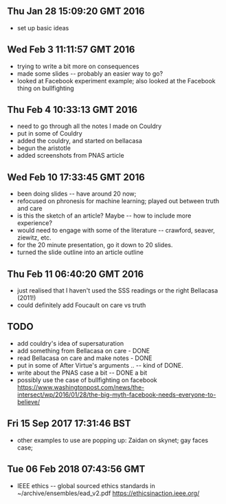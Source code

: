 
## Thu Jan 28 15:09:20 GMT 2016

- set up basic ideas


## Wed Feb  3 11:11:57 GMT 2016

- trying to write a bit more on consequences
- made some slides -- probably an easier way to go? 
- looked at Facebook experiment example; also looked at the Facebook thing on bullfighting

## Thu Feb  4 10:33:13 GMT 2016
- need to go through all the notes I made on Couldry
- put in some of Couldry
- added the couldry, and started on bellacasa
- begun the aristotle 
- added screenshots from PNAS article


## Wed Feb 10 17:33:45 GMT 2016
- been doing slides -- have around 20 now;
- refocused on phronesis for machine learning; played out between truth and care
- is this the sketch of an article? Maybe -- how to include more experience?
- would need to engage with some of the literature -- crawford, seaver, ziewitz, etc. 
- for the 20 minute presentation, go it down to 20 slides. 
- turned the slide outline into an article outline

## Thu Feb 11 06:40:20 GMT 2016
- just realised that I haven't used the SSS readings or the right Bellacasa (2011!)
- could definitely add Foucault on care vs truth

## TODO

- add couldry's idea of supersaturation
- add something from Bellacasa on care - DONE
- read Bellacasa on care and make notes - DONE
- put in some of After Virtue's arguments .. -- kind of DONE. 
- write about the PNAS case a bit -- DONE a bit 
- possibly use the case of bullfighting on facebook https://www.washingtonpost.com/news/the-intersect/wp/2016/01/28/the-big-myth-facebook-needs-everyone-to-believe/

## Fri 15 Sep 2017 17:31:46 BST
- other examples to use are popping up: Zaidan on skynet; gay faces case;  

## Tue 06 Feb 2018 07:43:56 GMT
- IEEE ethics -- global sourced ethics standards in ~/archive/ensembles/ead_v2.pdf https://ethicsinaction.ieee.org/

